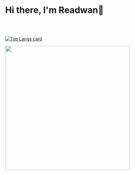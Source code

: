 # Hi there, I'm Readwan👋

<br />
<br />

<!-- 
<img width="550" alt="Md Readwan's Github Stats"  src="https://github-readme-stats.vercel.app/api?username=readwanmd&show_icons=true"/> 
-->

[![Top Langs card](https://github-readme-stats.vercel.app/api/top-langs/?username=readwanmd&card_width=550)](https://github.com/readwanmd/readwanmd)

<img  src="https://github-readme-streak-stats.herokuapp.com/?user=readwanmd&theme=vue-dark&hide_border=true" width="400" >





<!--
**readwanmd/readwanmd** is a ✨ _special_ ✨ repository because its `README.md` (this file) appears on your GitHub profile.

Here are some ideas to get you started:

- 🔭 I’m currently working on ...
- 🌱 I’m currently learning ...
- 👯 I’m looking to collaborate on ...
- 🤔 I’m looking for help with ...
- 💬 Ask me about ...
- 📫 How to reach me: ...
- 😄 Pronouns: ...
- ⚡ Fun fact: ...
-->
